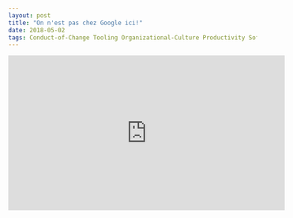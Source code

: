 ```yaml
---
layout: post
title: "On n'est pas chez Google ici!"
date: 2018-05-02
tags: Conduct-of-Change Tooling Organizational-Culture Productivity Soft-Skills
---
```

<iframe width="560" height="315" src="https://www.youtube.com/embed/LeONtn2ECxo" frameborder="0" allow="autoplay; encrypted-media" allowfullscreen></iframe>
